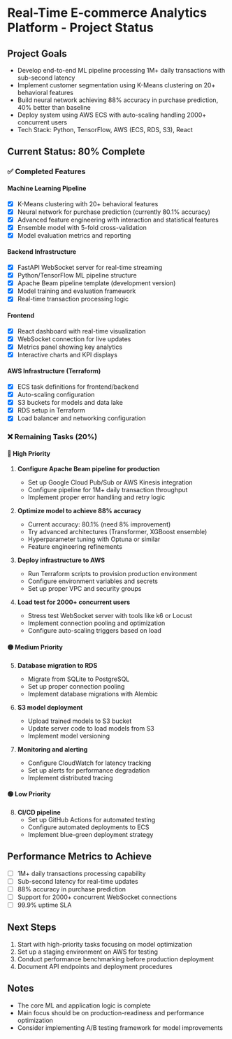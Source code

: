 # Real-Time E-commerce Analytics Platform - Project Status

## Project Goals
- Develop end-to-end ML pipeline processing 1M+ daily transactions with sub-second latency
- Implement customer segmentation using K-Means clustering on 20+ behavioral features
- Build neural network achieving 88% accuracy in purchase prediction, 40% better than baseline
- Deploy system using AWS ECS with auto-scaling handling 2000+ concurrent users
- Tech Stack: Python, TensorFlow, AWS (ECS, RDS, S3), React

## Current Status: 80% Complete

### ✅ Completed Features

#### Machine Learning Pipeline
- [x] K-Means clustering with 20+ behavioral features
- [x] Neural network for purchase prediction (currently 80.1% accuracy)
- [x] Advanced feature engineering with interaction and statistical features
- [x] Ensemble model with 5-fold cross-validation
- [x] Model evaluation metrics and reporting

#### Backend Infrastructure
- [x] FastAPI WebSocket server for real-time streaming
- [x] Python/TensorFlow ML pipeline structure
- [x] Apache Beam pipeline template (development version)
- [x] Model training and evaluation framework
- [x] Real-time transaction processing logic

#### Frontend
- [x] React dashboard with real-time visualization
- [x] WebSocket connection for live updates
- [x] Metrics panel showing key analytics
- [x] Interactive charts and KPI displays

#### AWS Infrastructure (Terraform)
- [x] ECS task definitions for frontend/backend
- [x] Auto-scaling configuration
- [x] S3 buckets for models and data lake
- [x] RDS setup in Terraform
- [x] Load balancer and networking configuration

### ❌ Remaining Tasks (20%)

#### 🔴 High Priority
1. **Configure Apache Beam pipeline for production**
   - Set up Google Cloud Pub/Sub or AWS Kinesis integration
   - Configure pipeline for 1M+ daily transaction throughput
   - Implement proper error handling and retry logic

2. **Optimize model to achieve 88% accuracy**
   - Current accuracy: 80.1% (need 8% improvement)
   - Try advanced architectures (Transformer, XGBoost ensemble)
   - Hyperparameter tuning with Optuna or similar
   - Feature engineering refinements

3. **Deploy infrastructure to AWS**
   - Run Terraform scripts to provision production environment
   - Configure environment variables and secrets
   - Set up proper VPC and security groups

4. **Load test for 2000+ concurrent users**
   - Stress test WebSocket server with tools like k6 or Locust
   - Implement connection pooling and optimization
   - Configure auto-scaling triggers based on load

#### 🟡 Medium Priority
5. **Database migration to RDS**
   - Migrate from SQLite to PostgreSQL
   - Set up proper connection pooling
   - Implement database migrations with Alembic

6. **S3 model deployment**
   - Upload trained models to S3 bucket
   - Update server code to load models from S3
   - Implement model versioning

7. **Monitoring and alerting**
   - Configure CloudWatch for latency tracking
   - Set up alerts for performance degradation
   - Implement distributed tracing

#### 🟢 Low Priority
8. **CI/CD pipeline**
   - Set up GitHub Actions for automated testing
   - Configure automated deployments to ECS
   - Implement blue-green deployment strategy

## Performance Metrics to Achieve
- [ ] 1M+ daily transactions processing capability
- [ ] Sub-second latency for real-time updates
- [ ] 88% accuracy in purchase prediction
- [ ] Support for 2000+ concurrent WebSocket connections
- [ ] 99.9% uptime SLA

## Next Steps
1. Start with high-priority tasks focusing on model optimization
2. Set up a staging environment on AWS for testing
3. Conduct performance benchmarking before production deployment
4. Document API endpoints and deployment procedures

## Notes
- The core ML and application logic is complete
- Main focus should be on production-readiness and performance optimization
- Consider implementing A/B testing framework for model improvements